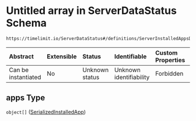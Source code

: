 # Untitled array in ServerDataStatus Schema

```txt
https://timelimit.io/ServerDataStatus#/definitions/ServerInstalledAppsData/properties/apps
```



| Abstract            | Extensible | Status         | Identifiable            | Custom Properties | Additional Properties | Access Restrictions | Defined In                                                                           |
| :------------------ | :--------- | :------------- | :---------------------- | :---------------- | :-------------------- | :------------------ | :----------------------------------------------------------------------------------- |
| Can be instantiated | No         | Unknown status | Unknown identifiability | Forbidden         | Allowed               | none                | [ServerDataStatus.schema.json*](ServerDataStatus.schema.json "open original schema") |

## apps Type

`object[]` ([SerializedInstalledApp](serverdatastatus-definitions-serializedinstalledapp.md))
